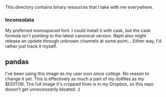 This directory contains binary resources that I take with me everywhere.

### Inconsolata
My preferred monospaced font. I could install it with cask, but the cask formula
isn't pointing to the latest canonical version. Raph also might release an
update through unknown channels at some point... Either way, I'd rather just
track it myself.

## pandas
I've been using this image as my user icon since college. No reason to change
it yet. This is effectively as much a part of my dotfiles as my $EDITOR. The
full image it's cropped from is in my Dropbox, so this repo doesn't get
*unnecessarily* bloated. :) 
